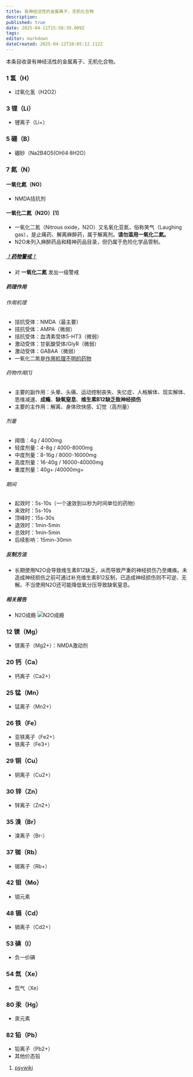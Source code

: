```yaml
---
title: 有神经活性的金属离子、无机化合物
description: 
published: true
date: 2025-04-11T15:58:39.009Z
tags: 
editor: markdown
dateCreated: 2025-04-12T10:05:12.112Z
---
```


本条目收录有神经活性的金属离子、无机化合物。
### 1 氢（H）
- 过氧化氢（H2O2）
### 3 锂（Li）
- 锂离子（Li+）
### 5 硼（B）
- 硼砂（Na2B4O5(OH)4·8H2O）
### 7 氮（N）
#### 一氧化氮（NO）
- NMDA拮抗剂
#### 一氧化二氮（N2O）[1]
- 一氧化二氮（Nitrous oxide，N2O）又名氧化亚氮，俗称笑气（Laughing gas），是止痛药、解离麻醉药，属于解离剂。**请勿滥用一氧化二氮。**
- N2O未列入麻醉药品和精神药品目录，但仍属于危险化学品管制。
##### [！药物警戒！](https://overspeed-wiki.github.io/%E8%8D%AF%E7%89%A9%E8%AD%A6%E6%88%92/)
- 对 **一氧化二氮** 发出一级警戒
##### 药理作用
###### 作用机理
- 拮抗受体：NMDA（最主要）
- 拮抗受体：AMPA（微弱）
- 拮抗受体：血清素受体5-HT3（微弱）
- 激动受体：甘氨酸受体/GlyR（微弱）
- 激动受体：GABAA（微弱）
- 一氧化二氮是[作用机理不明的药物](https://overspeed-wiki.github.io/%E7%B4%A2%E5%BC%95/#%E4%BD%9C%E7%94%A8%E6%9C%BA%E7%90%86%E4%B8%8D%E6%98%8E%E7%9A%84%E8%8D%AF%E7%89%A9%E7%B4%A2%E5%BC%95-1)
###### 药物作用[1]
- 主要的副作用：头晕、头痛、运动控制丧失、失忆症、人格解体、现实解体、思维减速、**成瘾**、**缺氧窒息**、**维生素B12缺乏致神经损伤**
- 主要的主作用：解离、身体欣快感、幻觉（高剂量）
###### 剂量
- 阈值：4g / 4000mg
- 轻度剂量：4-8g / 4000-8000mg
- 中度剂量：8-16g / 8000-16000mg
- 高度剂量：16-40g / 16000-40000mg
- 重度剂量：40g+ /40000mg+
###### 期间
- 起效时：5s-10s（一个速效到以秒为时间单位的药物）
- 来效时：5s-10s
- 顶峰时：15s-30s
- 退效时：1min-5min
- 总效时：1min-5min
- 后续影响：15min-30min
##### 反制方法
- 长期使用N2O会导致维生素B12缺乏，从而导致严重的神经损伤乃至瘫痪。未造成神经损伤之前可通过补充维生素B12反制，已造成神经损伤则不可逆、无解。不当使用N2O还可能降低氧分压导致缺氧窒息。
##### 相关报告
- N2O成瘾 ![N2O成瘾](./imgs/N2O成瘾.png)
### 12 镁（Mg）
- 镁离子（Mg2+）：NMDA激动剂
### 20 钙（Ca）
- 钙离子（Ca2+）
### 25 锰（Mn）
- 锰离子（Mn2+）
### 26 铁（Fe）
- 亚铁离子（Fe2+）
- 铁离子（Fe3+）
### 29 铜（Cu）
- 铜离子（Cu2+）
### 30 锌（Zn）
- 锌离子（Zn2+）
### 35 溴（Br）
- 溴离子（Br-）
### 37 铷（Rb）
- 铷离子（Rb+）
### 42 钼（Mo）
- 钼元素
### 48 镉（Cd） 
- 镉离子（Cd2+）
### 53 碘（I）
- 负一价碘
### 54 氙（Xe）
- 氙气（Xe）
### 80 汞（Hg）
- 汞元素
### 82 铅（Pb）
- 铅离子（Pb2+）
- 其他价态铅

1.	[psywiki](https://m.psychonautwiki.org/w/index.php?title=Nitrous)

